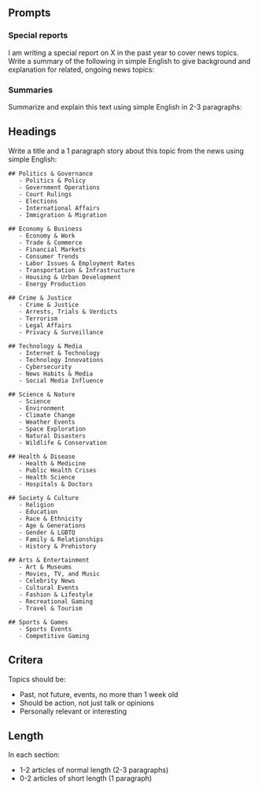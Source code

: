 ## Prompts

### Special reports

I am writing a special report on X in the past year to cover news topics. Write a summary of the following in simple English to give background and explanation for related, ongoing news topics:

### Summaries

Summarize and explain this text using simple English in 2-3 paragraphs:

## Headings

Write a title and a 1 paragraph story about this topic from the news using simple English:

```
## Politics & Governance
   - Politics & Policy
   - Government Operations
   - Court Rulings
   - Elections
   - International Affairs
   - Immigration & Migration

## Economy & Business
   - Economy & Work
   - Trade & Commerce
   - Financial Markets
   - Consumer Trends
   - Labor Issues & Employment Rates
   - Transportation & Infrastructure
   - Housing & Urban Development
   - Energy Production

## Crime & Justice
   - Crime & Justice
   - Arrests, Trials & Verdicts
   - Terrorism
   - Legal Affairs
   - Privacy & Surveillance

## Technology & Media
   - Internet & Technology
   - Technology Innovations
   - Cybersecurity
   - News Habits & Media
   - Social Media Influence

## Science & Nature
   - Science
   - Environment
   - Climate Change
   - Weather Events
   - Space Exploration
   - Natural Disasters
   - Wildlife & Conservation

## Health & Disease
   - Health & Medicine
   - Public Health Crises
   - Health Science
   - Hospitals & Doctors

## Society & Culture
   - Religion
   - Education
   - Race & Ethnicity
   - Age & Generations
   - Gender & LGBTQ
   - Family & Relationships
   - History & Prehistory

## Arts & Entertainment
   - Art & Museums
   - Movies, TV, and Music
   - Celebrity News
   - Cultural Events
   - Fashion & Lifestyle
   - Recreational Gaming
   - Travel & Tourism

## Sports & Games
   - Sports Events
   - Competitive Gaming
```

## Critera

Topics should be:

- Past, not future, events, no more than 1 week old
- Should be action, not just talk or opinions
- Personally relevant or interesting

## Length

In each section:

- 1-2 articles of normal length (2-3 paragraphs)
- 0-2 articles of short length (1 paragraph)
